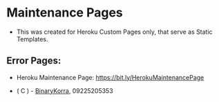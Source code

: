 # Maintenance Pages
* This was created for Heroku Custom Pages only, that serve as Static Templates.

## Error Pages:
* Heroku Maintenance Page: https://bit.ly/HerokuMaintenancePage

* ( C ) - [BinaryKorra](https://github.com/binarykorra), 09225205353
